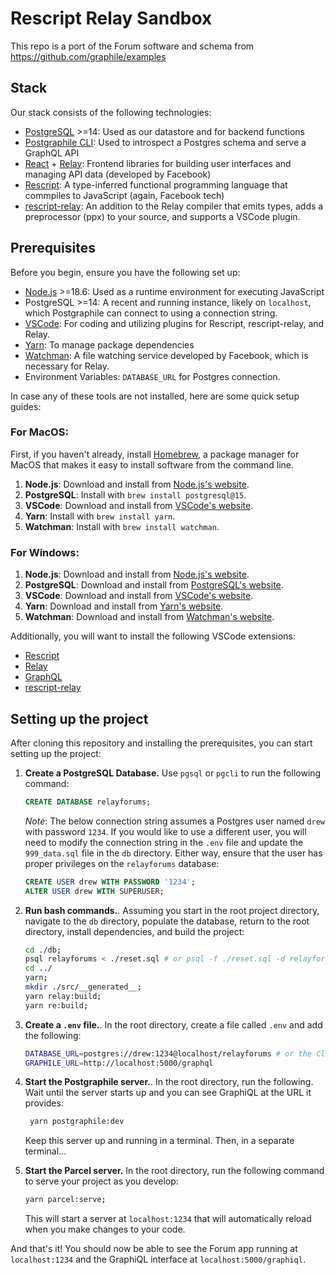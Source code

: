 # Rescript Relay Sandbox

This repo is a port of the Forum software and schema from
https://github.com/graphile/examples

## Stack

Our stack consists of the following technologies:

- [PostgreSQL](https://www.postgresql.org/) >=14: Used as our datastore and for
  backend functions
- [Postgraphile CLI](https://www.graphile.org/): Used to introspect a Postgres
  schema and serve a GraphQL API
- [React](https://react.dev/) + [Relay](https://relay.dev/): Frontend libraries
  for building user interfaces and managing API data (developed by Facebook)
- [Rescript](https://rescript-lang.org/): A type-inferred functional programming
  language that commpiles to JavaScript (again, Facebook tech)
- [rescript-relay](https://github.com/zth/rescript-relay): An addition to the
  Relay compiler that emits types, adds a preprocessor (ppx) to your source, and
  supports a VSCode plugin.

## Prerequisites

Before you begin, ensure you have the following set up:

- [Node.js](https://nodejs.org/en) >=18.6: Used as a runtime environment for
  executing JavaScript
- PostgreSQL >=14: A recent and running instance, likely on `localhost`, which
  Postgraphile can connect to using a connection string.
- [VSCode](https://code.visualstudio.com/): For coding and utilizing plugins for
  Rescript, rescript-relay, and Relay.
- [Yarn](https://yarnpkg.com/): To manage package dependencies
- [Watchman](https://facebook.github.io/watchman/): A file watching service
  developed by Facebook, which is necessary for Relay.
- Environment Variables: `DATABASE_URL` for Postgres connection.

In case any of these tools are not installed, here are some quick setup guides:

### For MacOS:

First, if you haven't already, install [Homebrew](https://brew.sh/), a package
manager for MacOS that makes it easy to install software from the command line.

1. **Node.js**: Download and install from
   [Node.js's website](https://nodejs.org/en/download).
2. **PostgreSQL**: Install with `brew install postgresql@15`.
3. **VSCode**: Download and install from
   [VSCode's website](https://code.visualstudio.com/download).
4. **Yarn**: Install with `brew install yarn`.
5. **Watchman**: Install with `brew install watchman`.

### For Windows:

1. **Node.js**: Download and install from
   [Node.js's website](https://nodejs.org/en/download).
2. **PostgreSQL**: Download and install from
   [PostgreSQL's website](https://www.postgresql.org/download/windows/).
3. **VSCode**: Download and install from
   [VSCode's website](https://code.visualstudio.com/download).
4. **Yarn**: Download and install from
   [Yarn's website](https://yarnpkg.com/).
5. **Watchman**: Download and install from
   [Watchman's website](https://facebook.github.io/watchman/docs/install/#buildinstall).

Additionally, you will want to install the following VSCode extensions:

- [Rescript](https://marketplace.visualstudio.com/items?itemName=chenglou92.rescript-vscode)
- [Relay](https://marketplace.visualstudio.com/items?itemName=meta.relay)
- [GraphQL](https://marketplace.visualstudio.com/items?itemName=GraphQL.vscode-graphql)
- [rescript-relay](https://marketplace.visualstudio.com/items?itemName=GabrielNordeborn.vscode-rescript-relay)

## Setting up the project

After cloning this repository and installing the prerequisites, you can start
setting up the project:

1. **Create a PostgreSQL Database.** Use `pgsql` or `pgcli` to run the following command:

   ```sql
   CREATE DATABASE relayforums;
   ```

   _Note_: The below connection string assumes a Postgres user named `drew` with
   password `1234`. If you would like to use a different user, you will need to
   modify the connection string in the `.env` file and update the
   `999_data.sql` file in the `db` directory. Either way, ensure that the user
   has proper privileges on the `relayforums` database:

   ```sql
   CREATE USER drew WITH PASSWORD '1234';
   ALTER USER drew WITH SUPERUSER;
   ```

2. **Run bash commands.**. Assuming you start in the root project directory,
   navigate to the `db` directory, populate the database, return to the root
   directory, install dependencies, and build the project:

   ```bash
   cd ./db;
   psql relayforums < ./reset.sql # or psql -f ./reset.sql -d relayforums
   cd ../
   yarn;
   mkdir ./src/__generated__;
   yarn relay:build;
   yarn re:build;
   ```

3. **Create a `.env` file.**. In the root directory, create a file called `.env`
   and add the following:

   ```bash
   DATABASE_URL=postgres://drew:1234@localhost/relayforums # or the Cloud SQL connection string
   GRAPHILE_URL=http://localhost:5000/graphql
   ```

4. **Start the Postgraphile server.**. In the root directory, run the following.
   Wait until the server starts up and you can see GraphiQL at the URL it
   provides:

   ```bash
    yarn postgraphile:dev
   ```

   Keep this server up and running in a terminal. Then, in a separate
   terminal...

5. **Start the Parcel server.** In the root directory, run the following
   command to serve your project as you develop:

   ```bash
   yarn parcel:serve;
   ```

   This will start a server at `localhost:1234` that will automatically reload
   when you make changes to your code.

And that's it! You should now be able to see the Forum app running at
`localhost:1234` and the GraphiQL interface at `localhost:5000/graphiql`.
